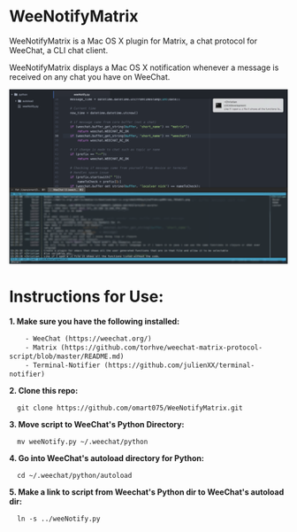# WeeNotifyMatrix
WeeNotifyMatrix is a Mac OS X plugin for Matrix, a chat protocol for WeeChat, a CLI chat client. 

WeeNotifyMatrix displays a Mac OS X notification whenever a message is received on any chat you have on WeeChat.

![Alt text](/weeNotifyPic.png?raw=true "Script in Action")

# Instructions for Use:
  **1. Make sure you have the following installed:**
  ```
      - WeeChat (https://weechat.org/)
      - Matrix (https://github.com/torhve/weechat-matrix-protocol-script/blob/master/README.md) 
      - Terminal-Notifier (https://github.com/julienXX/terminal-notifier)
  ```   
  **2. Clone this repo:**
  ```     
    git clone https://github.com/omart075/WeeNotifyMatrix.git    
  ``` 
  **3. Move script to WeeChat's Python Directory:**
  ```
    mv weeNotify.py ~/.weechat/python
  ```  
  **4. Go into WeeChat's autoload directory for Python:**
  ```
    cd ~/.weechat/python/autoload
  ```  
  **5. Make a link to script from Weechat's Python dir to WeeChat's autoload dir:**
  ```
    ln -s ../weeNotify.py
  ```
